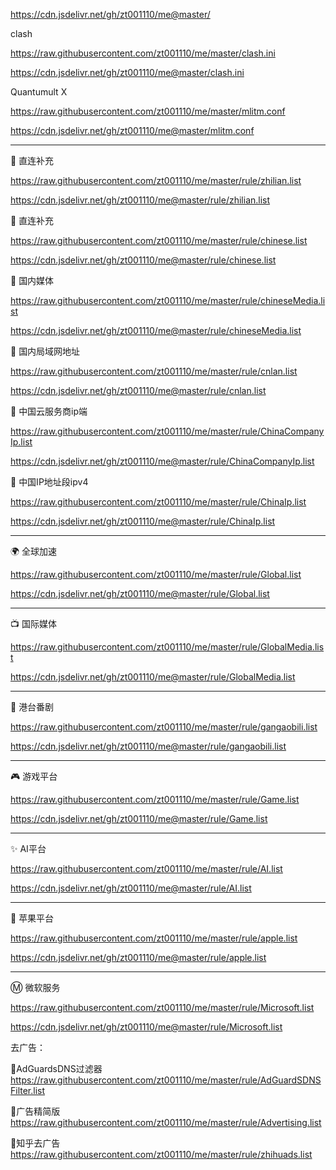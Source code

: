
https://cdn.jsdelivr.net/gh/zt001110/me@master/

clash

https://raw.githubusercontent.com/zt001110/me/master/clash.ini

https://cdn.jsdelivr.net/gh/zt001110/me@master/clash.ini

Quantumult X

https://raw.githubusercontent.com/zt001110/me/master/mlitm.conf

https://cdn.jsdelivr.net/gh/zt001110/me@master/mlitm.conf

---------------------------------------------------------------------------------------

🎯 直连补充

https://raw.githubusercontent.com/zt001110/me/master/rule/zhilian.list

https://cdn.jsdelivr.net/gh/zt001110/me@master/rule/zhilian.list

🎯 直连补充

https://raw.githubusercontent.com/zt001110/me/master/rule/chinese.list

https://cdn.jsdelivr.net/gh/zt001110/me@master/rule/chinese.list

🎯 国内媒体

https://raw.githubusercontent.com/zt001110/me/master/rule/chineseMedia.list

https://cdn.jsdelivr.net/gh/zt001110/me@master/rule/chineseMedia.list

🎯 国内局域网地址

https://raw.githubusercontent.com/zt001110/me/master/rule/cnlan.list

https://cdn.jsdelivr.net/gh/zt001110/me@master/rule/cnlan.list

🎯 中国云服务商ip端

https://raw.githubusercontent.com/zt001110/me/master/rule/ChinaCompanyIp.list

https://cdn.jsdelivr.net/gh/zt001110/me@master/rule/ChinaCompanyIp.list

🎯 中国IP地址段ipv4

https://raw.githubusercontent.com/zt001110/me/master/rule/ChinaIp.list

https://cdn.jsdelivr.net/gh/zt001110/me@master/rule/ChinaIp.list

---------------------------------------------------------------------------------------

🌍 全球加速

https://raw.githubusercontent.com/zt001110/me/master/rule/Global.list

https://cdn.jsdelivr.net/gh/zt001110/me@master/rule/Global.list

---------------------------------------------------------------------------------------

📺 国际媒体

https://raw.githubusercontent.com/zt001110/me/master/rule/GlobalMedia.list

https://cdn.jsdelivr.net/gh/zt001110/me@master/rule/GlobalMedia.list

---------------------------------------------------------------------------------------

🎥 港台番剧

https://raw.githubusercontent.com/zt001110/me/master/rule/gangaobili.list

https://cdn.jsdelivr.net/gh/zt001110/me@master/rule/gangaobili.list

---------------------------------------------------------------------------------------

🎮 游戏平台

https://raw.githubusercontent.com/zt001110/me/master/rule/Game.list

https://cdn.jsdelivr.net/gh/zt001110/me@master/rule/Game.list

---------------------------------------------------------------------------------------

✨ AI平台

https://raw.githubusercontent.com/zt001110/me/master/rule/AI.list

https://cdn.jsdelivr.net/gh/zt001110/me@master/rule/AI.list

---------------------------------------------------------------------------------------

🍎 苹果平台

https://raw.githubusercontent.com/zt001110/me/master/rule/apple.list

https://cdn.jsdelivr.net/gh/zt001110/me@master/rule/apple.list

---------------------------------------------------------------------------------------

Ⓜ️ 微软服务

https://raw.githubusercontent.com/zt001110/me/master/rule/Microsoft.list

https://cdn.jsdelivr.net/gh/zt001110/me@master/rule/Microsoft.list

去广告：

🛑AdGuardsDNS过滤器 https://raw.githubusercontent.com/zt001110/me/master/rule/AdGuardSDNSFilter.list

🛑广告精简版 https://raw.githubusercontent.com/zt001110/me/master/rule/Advertising.list

🛑知乎去广告 https://raw.githubusercontent.com/zt001110/me/master/rule/zhihuads.list


